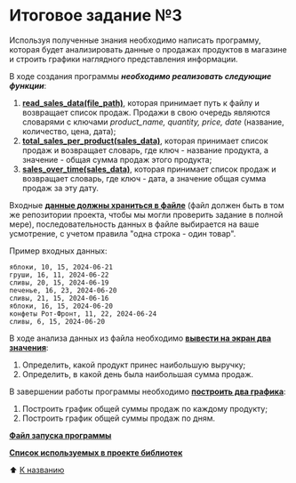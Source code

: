 # Итоговое задание №3

Используя полученные знания необходимо написать программу, которая будет анализировать данные о продажах продуктов в магазине и строить графики наглядного представления информации.

В ходе создания программы ***необходимо реализовать следующие функции***:
1. [**read_sales_data(file_path)**](functions/data_reading.py), которая принимает путь к файлу и возвращает список продаж. Продажи в свою очередь являются словарями с ключами *product_name, quantity, price, date* (название, количество, цена, дата);
2. [**total_sales_per_product(sales_data)**](functions/sales_by_product.py), которая принимает список продаж и возвращает словарь, где ключ - название продукта, а значение - общая сумма продаж этого продукта;
3. [**sales_over_time(sales_data)**](functions/sales_by_day.py), которая принимает список продаж и возвращает словарь, где ключ - дата, а значение общая сумма продаж за эту дату.

Входные [**данные должны храниться в файле**](sales_data.csv) (файл должен быть в том же репозитории проекта, чтобы мы могли проверить задание в полной мере), последовательность данных в файле выбирается на ваше усмотрение, с учетом правила "одна строка - один товар".

Пример входных данных:
```
яблоки, 10, 15, 2024-06-21
груши, 16, 11, 2024-06-22
сливы, 20, 15, 2024-06-19
печенье, 16, 23, 2024-06-20
сливы, 21, 15, 2024-06-16
яблоки, 16, 15, 2024-06-20
конфеты Рот-Фронт, 11, 22, 2024-06-24
сливы, 6, 15, 2024-06-20
```

В ходе анализа данных из файла необходимо [**вывести на экран два значения**](functions/data_output.py):
1. Определить, какой продукт принес наибольшую выручку;
2. Определить, в какой день была наибольшая сумма продаж.

В завершении работы программы необходимо [**построить два графика**](Графики.png):
1. Построить график общей суммы продаж по каждому продукту;
2. Построить график общей суммы продаж по дням.

[**Файл запуска программы**](main.py)

[**Список используемых в проекте библиотек**](requirements.txt)

:arrow_up: [К названию](#итоговое-задание-3)
